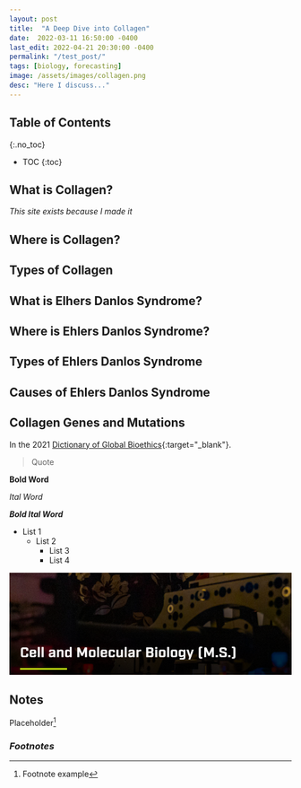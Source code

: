 ```yaml
---
layout: post
title:  "A Deep Dive into Collagen"
date:  2022-03-11 16:50:00 -0400
last_edit: 2022-04-21 20:30:00 -0400
permalink: "/test_post/"
tags: [biology, forecasting]
image: /assets/images/collagen.png
desc: "Here I discuss..."
---
```


## Table of Contents
{:.no_toc}
* TOC
{:toc}

## __What is Collagen?__
*This site exists because I made it*

## __Where is Collagen?__

## __Types of Collagen__

## __What is Elhers Danlos Syndrome?__

## __Where is Ehlers Danlos Syndrome?__

## __Types of Ehlers Danlos Syndrome__

## __Causes of Ehlers Danlos Syndrome__

## __Collagen Genes and Mutations__

[inline_link]: https://graduateschool.colostate.edu/programs/cell-and-molecular-biology-ms/ "https://graduateschool.colostate.edu/programs/cell-and-molecular-biology-ms/"

In the 2021 [Dictionary of Global Bioethics][inline_link]{:target="_blank"}.

<!-- Comment  -->

> Quote

__Bold Word__

_Ital Word_

___Bold Ital Word___

- List 1
    - List 2
        - List 3
        - List 4


![](/assets/images/test.png)


## Notes

Placeholder[^1]

### *Footnotes*

[^1]: Footnote example
